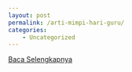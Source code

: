 ```yaml
---
layout: post
permalink: /arti-mimpi-hari-guru/
categories:
    - Uncategorized
---
```


[Baca Selengkapnya](/01)